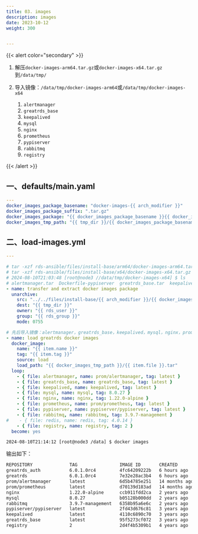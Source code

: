```yaml
---
title: 03. images
description: images
date: 2023-10-12
weight: 300


---
```

<style>
th, td {
  border: 1px solid rgb(190, 190, 190);
}
</style>



{{< alert color="secondary" >}}

1. 解压`docker-images-arm64.tar.gz`或`docker-images-x64.tar.gz`到`/data/tmp/`

2. 导入镜像：`/data/tmp/docker-images-arm64`或`/data/tmp/docker-images-x64`
   1. `alertmanager`
   2. `greatrds_base`
   3. `keepalived`
   4. `mysql`
   5. `nginx`
   6. `prometheus`
   7. `pypiserver`
   8. `rabbitmq`
   9. `registry`

{{< /alert >}}



## 一、defaults/main.yaml

```yaml
---
docker_images_package_basename: "docker-images-{{ arch_modifier }}"
docker_images_package_suffix: ".tar.gz"
docker_images_package: "{{ docker_images_package_basename }}{{ docker_images_package_suffix }}"
docker_images_tmp_path: "{{ tmp_dir }}/{{ docker_images_package_basename }}"

```



## 二、load-images.yml





```yaml
---

# tar -xzf rds-ansible/files/install-base/arm64/docker-images-arm64.tar.gz  -C /data/tmp/
# tar -xzf rds-ansible/files/install-base/x64/docker-images-x64.tar.gz      -C /data/tmp/
# 2024-08-10T21:03:48 [root@node3 //data/tmp/docker-images-x64] $ ls
# alertmanager.tar  Dockerfile-pypiserver  greatrds_base.tar  keepalived.tar  mysql.tar  nginx.tar  prometheus.tar  pypiserver.tar  rabbitmq.tar  registry.tar
- name: transfer and extract docker images package
  unarchive:
    src: "../../files/install-base/{{ arch_modifier }}/{{ docker_images_package }}"
    dest: "{{ tmp_dir }}"
    owner: "{{ rds_user }}"
    group: "{{ rds_group }}"
    mode: 0755

# 先后导入镜像：alertmanager，greatrds_base，keepalived，mysql，nginx，prometheus，pypiserver，rabbitmq，registry
- name: load greatrds docker images
  docker_image:
    name: "{{ item.name }}"
    tag: "{{ item.tag }}"
    source: load
    load_path: "{{ docker_images_tmp_path }}/{{ item.file }}.tar"
  loop:
    - { file: alertmanager, name: prom/alertmanager, tag: latest }
    - { file: greatrds_base, name: greatrds_base, tag: latest }
    - { file: keepalived, name: keepalived, tag: latest }
    - { file: mysql, name: mysql, tag: 8.0.27 }
    - { file: nginx, name: nginx, tag: 1.22.0-alpine }
    - { file: prometheus, name: prom/prometheus, tag: latest }
    - { file: pypiserver, name: pypiserver/pypiserver, tag: latest }
    - { file: rabbitmq, name: rabbitmq, tag: 3.9.7-management }
#    - { file: redis, name: redis, tag: 4.0.14 }
    - { file: registry, name: registry, tag: 2 }
  become: yes


```




`2024-08-10T21:14:12 [root@node3 /data] $ docker images`

输出如下：
```bash
REPOSITORY              TAG                IMAGE ID       CREATED         SIZE
greatrds_auth           6.0.1.0rc4         4fc64209222b   6 hours ago     887MB
greatrds                6.0.1.0rc4         7e32e28ac3b4   6 hours ago     1.03GB
prom/alertmanager       latest             6d5b4785e251   14 months ago   64.7MB
prom/prometheus         latest             d70139d183ad   14 months ago   234MB
nginx                   1.22.0-alpine      ccb911fdd2ca   2 years ago     23.5MB
mysql                   8.0.27             b05128b000dd   2 years ago     516MB
rabbitmq                3.9.7-management   6358b95a6e6c   2 years ago     253MB
pypiserver/pypiserver   latest             2fd43d676c81   3 years ago     52.3MB
keepalived              latest             4110c6890c70   3 years ago     108MB
greatrds_base           latest             95f5273cf072   3 years ago     743MB
registry                2                  2d4f4b5309b1   4 years ago     26.2MB

```


















